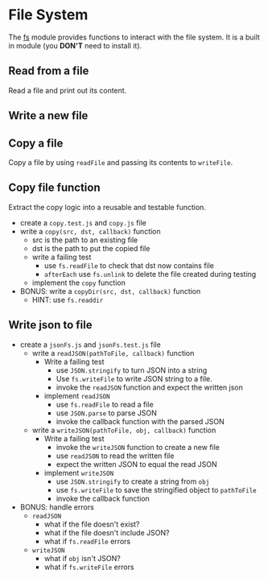 # File System

The [fs](https://nodejs.org/api/fs.html) module provides functions
to interact with the file system. It is a built in module
(you **DON'T** need to install it).

## Read from a file

Read a file and print out its content.

<!-- * create a `readFile.js` file -->
<!-- * require [fs](https://nodejs.org/api/fs.html) -->
  <!-- * i.e. `const fs = require('fs');` -->
<!-- * use `fs.readFile` to read the contents of LAB.md -->
  <!-- * `fs.readFile('./LAB.md', (err, data) => {})` -->
<!-- * print LAB.md to the console -->
  <!-- * `console.log(data)` -->
<!-- * run your script with `node readFile.js` -->
<!-- * [specify encoding](https://nodejs.org/api/fs.html#fs_fs_readfile_path_options_callback) -->
  <!-- * if you don't specify an encoding `readFile` will pass
    your callback the raw bytes of the file
  * the encoding should be `utf8` (Unicode) -->

## Write a new file

<!-- Write a string into a new file. -->

<!-- * create a `writeFile.js` file -->
<!-- * require [fs](https://nodejs.org/api/fs.html) -->
<!-- * use `fs.writeFile` to write "I am writing!!!" to writing.txt -->
<!-- * run your script with `node writeFile.js` -->

## Copy a file

Copy a file by using `readFile` and passing its contents to `writeFile`.

<!-- * create a `copyFile.js` file -->
<!-- * require [fs](https://nodejs.org/api/fs.html) -->
<!-- * use `fs.readFile` to read the contents of LAB.md -->
<!-- * using the contents from `fs.readFile` use `fs.writeFile` -->
  <!-- to write LAB-copy.md -->
<!-- * run your script with `node copyFile.js` -->

## Copy file function

Extract the copy logic into a reusable and testable function.

* create a `copy.test.js` and `copy.js` file
* write a `copy(src, dst, callback)`
  function
  * src is the path to an existing file
  * dst is the path to put the copied file
  * write a failing test
    <!-- * call copy with a known src and dst -->
    * use `fs.readFile` to check that dst now contains file
    * `afterEach` use `fs.unlink` to delete the file created during testing
  * implement the `copy` function
* BONUS: write a
  `copyDir(src, dst, callback)` function
  * HINT: use `fs.readdir`

## Write json to file

* create a `jsonFs.js` and `jsonFs.test.js` file
  * write a `readJSON(pathToFile, callback)` function
    * Write a failing test
      * use `JSON.stringify` to turn JSON into a string
      * Use `fs.writeFile` to write JSON string to a file.
      * invoke the `readJSON` function and expect the written json
    * implement `readJSON`
      * use `fs.readFile` to read a file
      * use `JSON.parse` to parse JSON
      * invoke the callback function with the parsed JSON
  * write a `writeJSON(pathToFile, obj, callback)` function
    * Write a failing test
      * invoke the `writeJSON` function to create a new file
      * use `readJSON` to read the written file
      * expect the written JSON to equal the read JSON
    * implement `writeJSON`
      * use `JSON.stringify` to create a string from `obj`
      * use `fs.writeFile` to save the stringified object to `pathToFile`
      * invoke the callback function
* BONUS: handle errors
  * `readJSON`
    * what if the file doesn't exist?
    * what if the file doesn't include JSON?
    * what if `fs.readFile` errors
  * `writeJSON`
    * what if `obj` isn't JSON?
    * what if `fs.writeFile` errors
